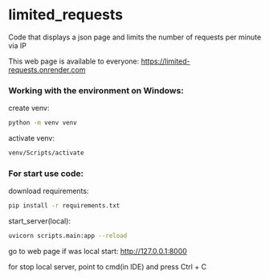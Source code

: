# limited_requests

Code that displays a json page and limits the number of requests per minute via IP

This web page is available to everyone: https://limited-requests.onrender.com

### Working with the environment on Windows:
create venv:
```bash
python -m venv venv
```

activate venv:
```bash
venv/Scripts/activate
```

### For start use code:
download requirements:
```bash
pip install -r requirements.txt
```

start_server(local):
```bash
uvicorn scripts.main:app --reload

```

go to web page if was local start:
http://127.0.0.1:8000

for stop local server, point to cmd(in IDE) and press Ctrl + C
